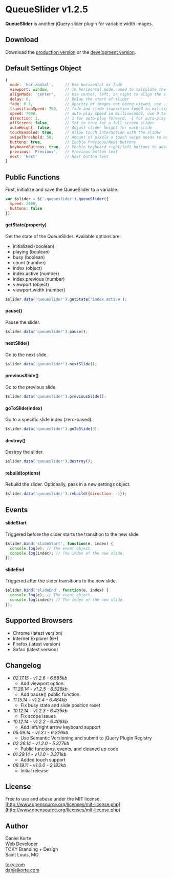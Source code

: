 # QueueSlider v1.2.5

**QueueSlider** is another jQuery slider plugin for variable width images.

## Download

Download the [production version][min] or the [development version][max].

[min]: https://raw.github.com/danielkorte/QueueSlider/master/jquery.queueslider.min.js
[max]: https://raw.github.com/danielkorte/QueueSlider/master/jquery.queueslider.js

## Default Settings Object

```javascript
{
  mode: 'horizontal',     // Use horizontal or fade
  viewport: window,       // In horizontal mode, used to calculate the width
  alignMode: 'center',    // Use center, left, or right to align the slider
  delay: 0,               // Delay the start of slider
  fade: 0.3,              // Opacity of images not being viewed, use -1 to disable
  transitionSpeed: 700,   // fade and slide transition speed in milliseconds
  speed: 7000,            // auto-play speed in milliseconds, use 0 to disable
  direction: 1,           // 1 for auto-play forward, -1 for auto-play in reverse
  offScreen: false,       // Set to true for a full screen slider
  autoHeight: false,      // Adjust slider height for each slide
  touchEnabled: true,     // Allow touch interaction with the slider
  swipeThreshold: 50,     // Amount of pixels a touch swipe needs to exceed in order to slide
  buttons: true,          // Enable Previous/Next buttons
  keyboardButtons: true,  // Enable keyboard right/left buttons to advance slides
  previous: 'Previous',   // Previous button text
  next: 'Next'            // Next button text
}
```

## Public Functions

First, initialize and save the QueueSlider to a variable.
```javascript
var $slider = $('.queueslider').queueSlider({
  speed: 2000,
  buttons: false
});
```

#### getState(property)

Get the state of the QueueSlider. Available options are:
* initialized (boolean)
* playing (boolean)
* busy (boolean)
* count (number)
* index (object)
* index.active (number)
* index.previous (number)
* viewport (object)
* viewport.width (number)

```javascript
$slider.data('queueslider').getState('index.active');
```

#### pause()

Pause the slider.

```javascript
$slider.data('queueslider').pause();
```

#### nextSlide()

Go to the next slide.

```javascript
$slider.data('queueslider').nextSlide();
```

#### previousSlide()

Go to the previous slide.

```javascript
$slider.data('queueslider').previousSlide();
```

#### goToSlide(index)

Go to a specific slide index (zero-based).

```javascript
$slider.data('queueslider').goToSlide(3);
```

#### destroy()

Destroy the slider.

```javascript
$slider.data('queueslider').destroy();
```

#### rebuild(options)

Rebuild the slider. Optionally, pass in a new settings object.

```javascript
$slider.data('queueslider').rebuild({direction: -1});
```

## Events

#### slideStart

Triggered before the slider starts the transition to the new slide.

```javascript
$slider.bind('slideStart', function(e, index) {
  console.log(e); // The event object.
  console.log(index); // The index of the new slide.
});
```

#### slideEnd

Triggered after the slider transitions to the new slide.

```javascript
$slider.bind('slideEnd', function(e, index) {
  console.log(e); // The event object.
  console.log(index); // The index of the new slide.
});
```

## Supported Browsers

* Chrome (latest version)
* Internet Explorer (6+)
* Firefox (latest version)
* Safari (latest version)

## Changelog
* _02.17.15 - v1.2.6 - 6.585kb_
  * Add viewport option.
* _11.28.14 - v1.2.5 - 6.526kb_
  * Add pause() public function.
* _11.15.14 - v1.2.4 - 6.484kb_
  * Fix busy state and slide position reset
* _10.12.14 - v1.2.3 - 6.435kb_
  * Fix scope issues
* _10.12.14 - v1.2.2 - 6.408kb_
  * Add left/right arrow keyboard support
* _05.09.14 - v1.2.1 - 6.226kb_
  * Use Semantic Versioning and submit to jQuery Plugin Registry
* _02.26.14 - v1.2.0 - 5.377kb_
  * Public functions, events, and cleaned up code
* _01.29.14 - v1.1.0 - 3.371kb_
  * Added touch support
* _08.19.11 - v1.0.0 - 2.183kb_
  * Initial release

## License

Free to use and abuse under the MIT license. [http://www.opensource.org/licenses/mit-license.php](http://www.opensource.org/licenses/mit-license.php)

## Author

Daniel Korte  
Web Developer  
TOKY Branding + Design  
Saint Louis, MO

[toky.com](http://toky.com/)  
[danielkorte.com](http://danielkorte.com/)

